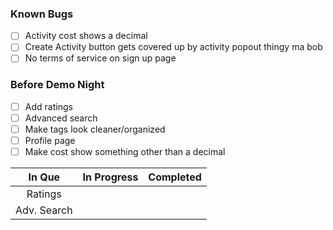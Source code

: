### Known Bugs
- [ ] Activity cost shows a decimal
- [ ] Create Activity button gets covered up by activity popout thingy ma bob
- [ ] No terms of service on sign up page

### Before Demo Night
- [ ] Add ratings
- [ ] Advanced search
- [ ] Make tags look cleaner/organized
- [ ] Profile page
- [ ] Make cost show something other than a decimal

|    In Que     |  In Progress  |  Completed  |
| :-----------: | :-----------: | :---------: |
|    Ratings    |               |   
|  Adv. Search  |               |
